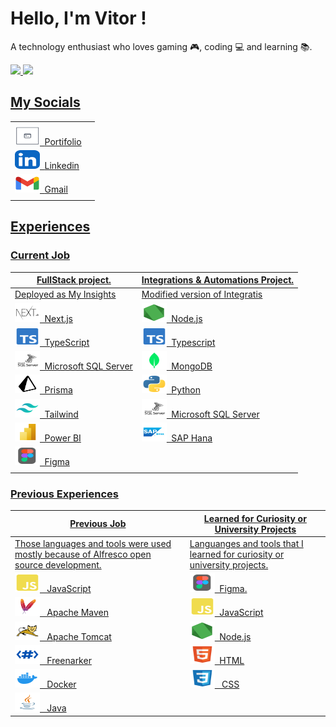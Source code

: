 # Hello, I'm Vitor !
A technology enthusiast who loves gaming 🎮, coding 💻 and learning 📚.

 <div>
  <a href="https://github.com/vitorvaske6">
  <img height="160em" src="https://github-readme-stats.vercel.app/api?username=vitorvaske6&show_icons=true&theme=react&include_all_commits=true&count_private=true"/>
  <img height="160em" src="https://github-readme-stats.vercel.app/api/top-langs/?username=vitorvaske6&layout=compact&langs_count=7&theme=react"/>
</div>

## My Socials

||| 
|--------------------|-------------------------------------| 
|||
| <code><img alt="vaske-nextjs-exp" height="30" width="40" src="./assets/vaske.svg"></code>&nbsp;&nbsp;[Portifolio](https://vitor-vaske.com.br/) |  
| <code><img alt="vaske-nextjs-exp" height="30" width="40" src="./assets/linkedin.svg"></code>&nbsp;&nbsp;[Linkedin](https://www.linkedin.com/in/vitor-hugo-vasconcelos/) |  
| <code><img alt="vaske-nextjs-exp" height="30" width="40" src="./assets/gmail.svg"></code>&nbsp;&nbsp;[Gmail](mailto:vitorvaske6@gmail.com) |
|  |  |

## Experiences
### Current Job

| FullStack project. | Integrations & Automations Project. | 
|--------------------|-------------------------------------| 
| Deployed as [My Insights](https://www.myinsights.com.br/)  | Modified version of [Integratis](https://github.com/vitorvaske6/integratis/)  |
| <code><img alt="vaske-nextjs-exp" height="30" width="40" src="./assets/nextjs.svg"></code>&nbsp;&nbsp;Next.js | <code><img alt="vaske-nodejs-exp" height="30" width="40" src="./assets/nodejs.svg"></code>&nbsp;&nbsp;Node.js |
| <code><img alt="vaske-typescript-exp" height="30" width="40" src="./assets/typescript.svg"></code>&nbsp;&nbsp;TypeScript | <code><img alt="vaske-typescript-exp" height="30" width="40" src="./assets/typescript.svg"></code>&nbsp;&nbsp;Typescript |
| <code><img alt="vaske-sqlserver-exp" height="30" width="40" src="./assets/sqlserver.svg"></code>&nbsp;&nbsp;Microsoft SQL Server | <code><img alt="vaske-mongodb-exp" height="30" width="40" src="./assets/mongodb.svg"></code>&nbsp;&nbsp;MongoDB |
| <code><img alt="vaske-prisma-exp" height="30" width="40" src="./assets/prisma.svg"></code>&nbsp;&nbsp;Prisma | <code><img alt="vaske-python-exp" height="30" width="40" src="./assets/python.svg"></code>&nbsp;&nbsp;Python |
| <code><img alt="vaske-tailwind-exp" height="30" width="40" src="./assets/tailwind.svg"></code>&nbsp;&nbsp;Tailwind | <code><img alt="vaske-sqlserver-exp" height="30" width="40" src="./assets/sqlserver.svg"></code>&nbsp;&nbsp;Microsoft SQL Server |
| <code><img alt="vaske-powerbi-exp" height="30" width="40" src="./assets/powerbi.svg"></code>&nbsp;&nbsp;Power BI | <code><img alt="vaske-sap-hana-exp" height="30" width="40" src="./assets/sap-hana.svg"></code>&nbsp;&nbsp;SAP Hana |
| <code><img alt="vaske-figma-exp" height="30" width="40" src="./assets/figma.svg"></code>&nbsp;&nbsp;Figma
|  |  |



### Previous Experiences

| Previous Job | Learned for Curiosity or University Projects | 
|---------------|----------------------------------------------|
| Those languages and tools were used mostly because of [Alfresco](https://www.alfresco.com/) open source development. | Languanges and tools that I learned for curiosity or university projects. | 
| <code><img alt="vaske-javascript" height="30" width="40" src="./assets/javascript.svg"></code> &nbsp;&nbsp;JavaScript | <code><img alt="vaske-figma" height="30" width="40" src="./assets/figma.svg"></code>&nbsp;&nbsp;Figma.
| <code><img alt="vaske-maven" height="30" width="40" src="./assets/maven.svg"></code> &nbsp;&nbsp;Apache Maven | <code><img alt="vaske-javascript" height="30" width="40" src="./assets/javascript.svg"></code>&nbsp;&nbsp;JavaScript
| <code><img alt="vaske-tomcat" height="30" width="40" src="./assets/tomcat.svg"></code> &nbsp;&nbsp;Apache Tomcat | <code><img alt="vaske-nodejs" height="30" width="40" src="./assets/nodejs.svg"></code>&nbsp;&nbsp;Node.js
| <code><img alt="vaske-freemarker" height="30" width="40" src="./assets/freemarker.svg"></code> &nbsp;&nbsp;Freenarker | <code><img alt="vaske-html5" height="30" width="40" src="./assets/html5.svg"></code>&nbsp;&nbsp;HTML
| <code><img alt="vaske-docker" height="30" width="40" src="./assets/docker.svg"></code> &nbsp;&nbsp;Docker | <code><img alt="vaske-css3" height="30" width="40" src="./assets/css3.svg"></code> &nbsp;&nbsp;CSS
| <code><img alt="vaske-java" height="30" width="40" src="./assets/java.svg"></code> &nbsp;&nbsp;Java | |



